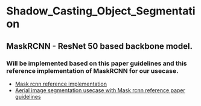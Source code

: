 # Shadow_Casting_Object_Segmentation

## MaskRCNN - ResNet 50 based backbone model. 

### Will be implemented based on this paper guidelines and this reference implementation of MaskRCNN for our usecase.
- [Mask rcnn reference implementation](https://github.com/matterport/Mask_RCNN)
- [Aerial image segmentation usecase with Mask rcnn reference paper guidelines](https://projekter.aau.dk/projekter/files/334559422/DT102f20_P10_paper.pdf)
